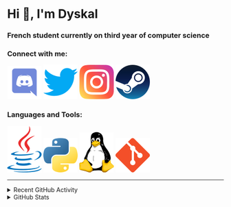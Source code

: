 # Hi 👋, I'm Dyskal

### French student currently on third year of computer science

### Connect with me:

![Discord](./images/discord.svg "Dyskal#9636")
[![Twitter](./images/twitter.svg "@dyskal")](https://twitter.com/dyskal)
[![Instagram](./images/insta.svg "@dyskal")](https://instagram.com/dyskal)
[![Steam](./images/steam.svg "dyskal")](https://steamcommunity.com/id/dyskal/)

### Languages and Tools:

[![Java](./images/java.svg)](https://www.oracle.com/java/)
[![Python](./images/python.svg)](https://www.python.org/)
![Linux](./images/linux.svg)
[![Git](./images/git.svg)](https://git-scm.com/)

---

<details>
<summary>Recent GitHub Activity</summary>

<!--START_SECTION:activity-->


1. 🎉 Merged PR [#77](https://github.com/Dyskal/TwitchPlayerOpener/pull/77) in [Dyskal/TwitchPlayerOpener](https://github.com/Dyskal/TwitchPlayerOpener)
2. 🎉 Merged PR [#53](https://github.com/Dyskal/DiscordRP/pull/53) in [Dyskal/DiscordRP](https://github.com/Dyskal/DiscordRP)
3. 🎉 Merged PR [#76](https://github.com/Dyskal/TwitchPlayerOpener/pull/76) in [Dyskal/TwitchPlayerOpener](https://github.com/Dyskal/TwitchPlayerOpener)
4. 🎉 Merged PR [#75](https://github.com/Dyskal/TwitchPlayerOpener/pull/75) in [Dyskal/TwitchPlayerOpener](https://github.com/Dyskal/TwitchPlayerOpener)
5. 🎉 Merged PR [#73](https://github.com/Dyskal/TwitchPlayerOpener/pull/73) in [Dyskal/TwitchPlayerOpener](https://github.com/Dyskal/TwitchPlayerOpener)
5. 🎉 Merged PR [#16](https://github.com/Dyskal/DiscordRP/pull/16) in [Dyskal/DiscordRP](https://github.com/Dyskal/DiscordRP)
6. 🎉 Merged PR [#17](https://github.com/Dyskal/TwitchPlayerOpener/pull/17) in [Dyskal/TwitchPlayerOpener](https://github.com/Dyskal/TwitchPlayerOpener)

<!--END_SECTION:activity-->

</details>

<details>
<summary>GitHub Stats</summary>

![GitHub Stats](https://github-readme-stats.vercel.app/api/top-langs?username=dyskal&show_icons=true&locale=en&layout=compact&card_width=445&langs_count=10&hide_borders=true)
![GitHub Stats](https://github-readme-stats.vercel.app/api?username=dyskal&show_icons=true&locale=en&include_all_commits=true&hide_borders=true)
</details>

